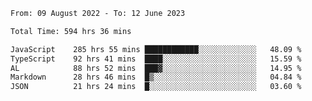 
<!--START_SECTION:waka-->

```txt
From: 09 August 2022 - To: 12 June 2023

Total Time: 594 hrs 36 mins

JavaScript    285 hrs 55 mins ████████████░░░░░░░░░░░░░   48.09 %
TypeScript    92 hrs 41 mins  ████░░░░░░░░░░░░░░░░░░░░░   15.59 %
AL            88 hrs 52 mins  ███▓░░░░░░░░░░░░░░░░░░░░░   14.95 %
Markdown      28 hrs 46 mins  █▒░░░░░░░░░░░░░░░░░░░░░░░   04.84 %
JSON          21 hrs 24 mins  █░░░░░░░░░░░░░░░░░░░░░░░░   03.60 %
```

<!--END_SECTION:waka-->











